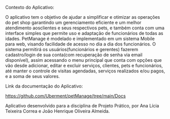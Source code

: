 Contexto do Aplicativo:

O aplicativo tem o objetivo de ajudar a simplificar e otimizar as operações do pet shop garantindo um gerenciamento eficiente e um melhor atendimento aosclientes e seus respectivos pets, e também conta com uma interface simples que permite uso e adaptação de funcionários de todas as idades. PetManage é modelado e implementado em um sistema Mobile para web, visando facilidade de acesso no dia a dia dos funcionários. O sistema permitirá os usuários(funcionários e gerentes) fazerem cadastro/login de sua conta(com recuperação de senha via email disponível), assim acessando o menu principal que conta com opções que vão desde adicionar, editar e excluir serviços, clientes, pets e funcionários, até manter o controle de visitas agendadas, serviços realizados e/ou pagos, e a soma de seus valores. 

Link da documentação do Aplicativo:

https://github.com/Uberment/petManage/tree/main/Docs

Aplicativo desenvolvido para a disciplina de Projeto Prático, por Ana Lícia Teixeira Correa e João Henrique Oliveira Almeida.